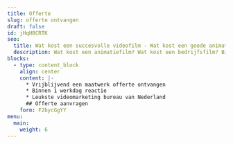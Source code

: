 ```yaml
---
title: Offerte
slug: offerte ontvangen
draft: false
id: jHqH8CRTK
seo:
  title: Wat kost een succesvolle videofilm - Wat kost een goede animatiefilm - € ...
  description: Wat kost een animatiefilm? Wat kost een bedrijfsfilm? Binnen 1 werkdag een prijs op maat. Voor professionele organisaties. #1 videomarketing Phil & Flo
blocks:
  - type: content_block
    align: center
    content: |-
      * Vrijblijvend een maatwerk offerte ontvangen
      * Binnen 1 werkdag reactie
      * Leukste videomarketing bureau van Nederland
      ## Offerte aanvragen
    form: F2bycGgYY
menu:
  main:
    weight: 6
---
```

